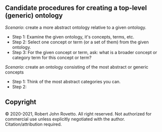 ## Candidate procedures for creating a top-level (generic) ontology

_Scenario_: create a more abstract ontology relative to a given ontology. 

* Step 1: Examine the given ontology, it's concepts, terms, etc.
* Step 2: Select one concept or term (or a set of them) from the given ontology.
* Step 3: For the given concept or term, ask: what is a broader concept or category term for this concept or term?


_Scenario_: create an ontology consisting of the most abstract or generic concepts
* Step 1: Think of the most abstract categories you can. 
* Step 2: 

## Copyright
© 2020-2021, Robert John Rovetto. All right reserved. Not authorized for commercial use unless explicitly negotiated with the author. Citation/attribution required.
